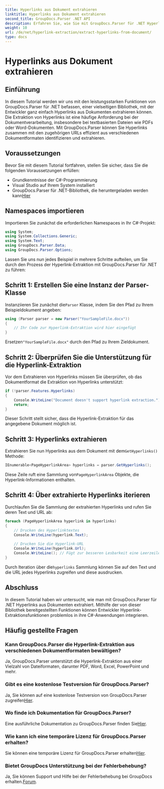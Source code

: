 ```yaml
---
title: Hyperlinks aus Dokument extrahieren
linktitle: Hyperlinks aus Dokument extrahieren
second_title: GroupDocs.Parser .NET API
description: Erfahren Sie, wie Sie mit GroupDocs.Parser für .NET Hyperlinks aus Dokumenten extrahieren. Verbessern Sie Ihre C#-Anwendungen mit dieser unkomplizierten Anleitung.
weight: 10
url: /de/net/hyperlink-extraction/extract-hyperlinks-from-document/
type: docs
---
```

# Hyperlinks aus Dokument extrahieren

## Einführung
In diesem Tutorial werden wir uns mit den leistungsstarken Funktionen von GroupDocs.Parser für .NET befassen, einer vielseitigen Bibliothek, mit der Entwickler ganz einfach Hyperlinks aus Dokumenten extrahieren können. Die Extraktion von Hyperlinks ist eine häufige Anforderung bei der Dokumentverarbeitung, insbesondere bei textbasierten Dateien wie PDFs oder Word-Dokumenten. Mit GroupDocs.Parser können Sie Hyperlinks zusammen mit den zugehörigen URLs effizient aus verschiedenen Dokumentformaten identifizieren und extrahieren.
## Voraussetzungen
Bevor Sie mit diesem Tutorial fortfahren, stellen Sie sicher, dass Sie die folgenden Voraussetzungen erfüllen:
- Grundkenntnisse der C#-Programmierung
- Visual Studio auf Ihrem System installiert
-  GroupDocs.Parser für .NET-Bibliothek, die heruntergeladen werden kann[Hier](https://releases.groupdocs.com/parser/net/)
## Namespaces importieren
Importieren Sie zunächst die erforderlichen Namespaces in Ihr C#-Projekt:
```csharp
using System;
using System.Collections.Generic;
using System.Text;
using GroupDocs.Parser.Data;
using GroupDocs.Parser.Options;
```

Lassen Sie uns nun jedes Beispiel in mehrere Schritte aufteilen, um Sie durch den Prozess der Hyperlink-Extraktion mit GroupDocs.Parser für .NET zu führen:
## Schritt 1: Erstellen Sie eine Instanz der Parser-Klasse
 Instanziieren Sie zunächst die`Parser` Klasse, indem Sie den Pfad zu Ihrem Beispieldokument angeben:
```csharp
using (Parser parser = new Parser("YourSampleFile.docx"))
{
    // Ihr Code zur Hyperlink-Extraktion wird hier eingefügt
}
```
 Ersetzen`"YourSampleFile.docx"` durch den Pfad zu Ihrem Zieldokument.
## Schritt 2: Überprüfen Sie die Unterstützung für die Hyperlink-Extraktion
Vor dem Extrahieren von Hyperlinks müssen Sie überprüfen, ob das Dokumentformat die Extraktion von Hyperlinks unterstützt:
```csharp
if (!parser.Features.Hyperlinks)
{
    Console.WriteLine("Document doesn't support hyperlink extraction.");
    return;
}
```
Dieser Schritt stellt sicher, dass die Hyperlink-Extraktion für das angegebene Dokument möglich ist.
## Schritt 3: Hyperlinks extrahieren
 Extrahieren Sie nun Hyperlinks aus dem Dokument mit dem`GetHyperlinks()` Methode:
```csharp
IEnumerable<PageHyperlinkArea> hyperlinks = parser.GetHyperlinks();
```
 Diese Zeile ruft eine Sammlung von`PageHyperlinkArea` Objekte, die Hyperlink-Informationen enthalten.
## Schritt 4: Über extrahierte Hyperlinks iterieren
Durchlaufen Sie die Sammlung der extrahierten Hyperlinks und rufen Sie deren Text und URL ab:
```csharp
foreach (PageHyperlinkArea hyperlink in hyperlinks)
{
    // Drucken des Hyperlinktextes
    Console.WriteLine(hyperlink.Text);
    
    // Drucken Sie die Hyperlink-URL
    Console.WriteLine(hyperlink.Url);
    Console.WriteLine(); // Fügt zur besseren Lesbarkeit eine Leerzeile hinzu
}
```
Durch Iteration über die`hyperlinks` Sammlung können Sie auf den Text und die URL jedes Hyperlinks zugreifen und diese ausdrucken.
## Abschluss
In diesem Tutorial haben wir untersucht, wie man mit GroupDocs.Parser für .NET Hyperlinks aus Dokumenten extrahiert. Mithilfe der von dieser Bibliothek bereitgestellten Funktionen können Entwickler Hyperlink-Extraktionsfunktionen problemlos in ihre C#-Anwendungen integrieren.

## Häufig gestellte Fragen
### Kann GroupDocs.Parser die Hyperlink-Extraktion aus verschiedenen Dokumentformaten bewältigen?
Ja, GroupDocs.Parser unterstützt die Hyperlink-Extraktion aus einer Vielzahl von Dateiformaten, darunter PDF, Word, Excel, PowerPoint und mehr.
### Gibt es eine kostenlose Testversion für GroupDocs.Parser?
 Ja, Sie können auf eine kostenlose Testversion von GroupDocs.Parser zugreifen[Hier](https://releases.groupdocs.com/).
### Wo finde ich Dokumentation für GroupDocs.Parser?
 Eine ausführliche Dokumentation zu GroupDocs.Parser finden Sie[Hier](https://tutorials.groupdocs.com/parser/net/).
### Wie kann ich eine temporäre Lizenz für GroupDocs.Parser erhalten?
 Sie können eine temporäre Lizenz für GroupDocs.Parser erhalten[Hier](https://purchase.groupdocs.com/temporary-license/).
### Bietet GroupDocs Unterstützung bei der Fehlerbehebung?
 Ja, Sie können Support und Hilfe bei der Fehlerbehebung bei GroupDocs erhalten.[Forum](https://forum.groupdocs.com/c/parser/17).